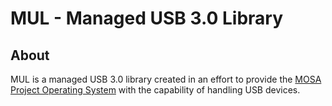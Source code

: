 MUL - Managed USB 3.0 Library
=============================

About
-----

MUL is a managed USB 3.0 library created in an effort to provide the [MOSA Project Operating System](http://mosa-project.org) with
the capability of handling USB devices. 